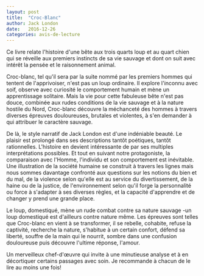```yaml
---
layout: post
title:  "Croc-Blanc"
author: Jack London
date:   2016-12-26
categories: avis-de-lecture
---
```


Ce livre relate l'histoire d'une bête aux trois quarts loup et au quart chien qui se réveille aux premiers instincts de sa vie sauvage et dont on suit avec intérêt la pensée et le raisonnement animal.

Croc-blanc, tel qu'il sera par la suite nommé par les premiers hommes qui tentent de l'apprivoiser, n'est pas un loup ordinaire. Il explore l'inconnu avec soif, observe avec curiosité le comportement humain et mène un apprentissage solitaire. Mais la vie pour cette fabuleuse bête n'est pas douce, combinée aux rudes conditions de la vie sauvage et à la nature hostile du Nord, Croc-blanc découvre la méchanceté des hommes à travers diverses épreuves douloureuses, brutales et violentes, à s'en demander à qui attribuer le caractère sauvage.

De là, le style narratif de Jack London est d'une indéniable beauté. Le plaisir est prolongé dans ses descriptions tantôt poétiques, tantôt rationnelles. L'histoire en devient intéressante de par ses multiples interprétations possibles. Et tout en suivant notre protagoniste, la comparaison avec l'Homme, l'individu et son comportement est inévitable. Une illustration de la société humaine se construit à travers les lignes mais nous sommes davantage confronté aux questions sur les notions du bien et du mal, de la violence selon qu'elle est au service du divertissement, de la haine ou de la justice, de l'environnement selon qu'il forge la personnalité ou force à s'adapter à ses diverses règles, et la capacité d'apprendre et de changer y prend une grande place.

Le loup, domestiqué, mène un rude combat contre sa nature sauvage -un loup domestiqué est d'ailleurs contre nature même. Les épreuves sont telles que Croc-blanc en vient à se transformer, il se rebelle, cohabite, refuse la captivité, recherche la nature, s'habitue à un certain confort, défend sa liberté, souffre de la main qui le nourrit, sombre dans une
confusion douloureuse puis découvre l'ultime réponse, l'amour.

Un merveilleux chef-d'œuvre qui invite à une minutieuse analyse et à en décortiquer certains passages avec soin. Je recommande à chacun de le lire au moins une fois! 